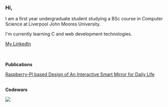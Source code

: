 ### Hi,


I am a first year undergraduate student studying a BSc course in Computer Science at Liverpool John Moores University.

I'm currently learning C and web development technologies.

<a href src = https://www.linkedin.com/in/joe-lyons-395373267/>My LinkedIn</a>

<br></br>
**Publications**

<a href src = https://ojs.ukscip.com/journals/dtra/article/view/259/226> Raspberry-PI based Design of An Interactive Smart Mirror for
Daily Life </a>
<br></br>

**Codewars**

<img src = https://www.codewars.com/users/Numb11/badges/large>
